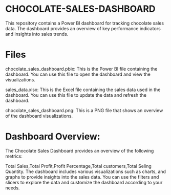 # CHOCOLATE-SALES-DASHBOARD
This repository contains a Power BI dashboard for tracking chocolate sales data. The dashboard provides an overview of key performance indicators and insights into sales trends.

# Files
chocolate_sales_dashboard.pbix: This is the Power BI file containing the dashboard. You can use this file to open the dashboard and view the visualizations.

sales_data.xlsx: This is the Excel file containing the sales data used in the dashboard. You can use this file to update the data and refresh the dashboard.

chocolate_sales_dashboard.png: This is a PNG file that shows an overview of the dashboard visualizations.

# Dashboard Overview:
The Chocolate Sales Dashboard provides an overview of the following metrics:

Total Sales,Total Profit,Profit Percentage,Total customers,Total Seling Quantity.
The dashboard includes various visualizations such as charts, and graphs to provide insights into the sales data. You can use the filters and slicers to explore the data and customize the dashboard according to your needs.
